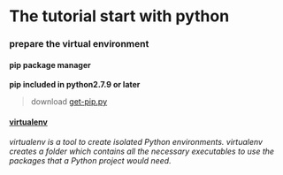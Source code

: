 The tutorial start with python
======


### prepare the virtual environment ###


#### pip package manager ####
 **pip included in python2.7.9 or later**

> download [get-pip.py][1]




#### [virtualenv][2] ####
 *virtualenv is a tool to create isolated Python environments. virtualenv creates a folder which contains all the necessary executables to use the packages that a Python project would need.*
































[1]:https://bootstrap.pypa.io/get-pip.py
[2]:http://pypi.python.org/pypi/virtualenv
